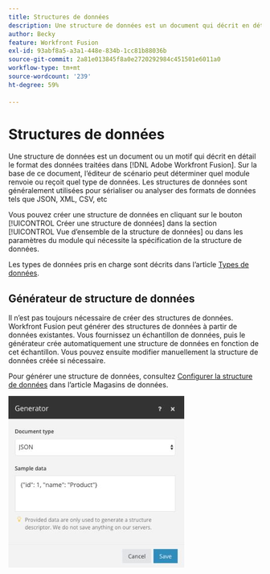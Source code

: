 ```yaml
---
title: Structures de données
description: Une structure de données est un document qui décrit en détail le format des données transférées vers Adobe Workfront Fusion. Sur la base de ce document, l’éditeur de scénario peut déterminer quel module renvoie ou reçoit quel type de données. Les structures de données sont généralement utilisées pour sérialiser ou analyser des formats de données tels que JSON, XML, CSV, etc
author: Becky
feature: Workfront Fusion
exl-id: 93abf8a5-a3a1-448e-834b-1cc81b88036b
source-git-commit: 2a81e013845f8a0e2720292984c451501e6011a0
workflow-type: tm+mt
source-wordcount: '239'
ht-degree: 59%

---
```


# Structures de données

Une structure de données est un document ou un motif qui décrit en détail le format des données traitées dans [!DNL Adobe Workfront Fusion]. Sur la base de ce document, l’éditeur de scénario peut déterminer quel module renvoie ou reçoit quel type de données. Les structures de données sont généralement utilisées pour sérialiser ou analyser des formats de données tels que JSON, XML, CSV, etc

Vous pouvez créer une structure de données en cliquant sur le bouton [!UICONTROL Créer une structure de données] dans la section [!UICONTROL Vue d’ensemble de la structure de données] ou dans les paramètres du module qui nécessite la spécification de la structure de données.

Les types de données pris en charge sont décrits dans l’article [Types de données](/help/workfront-fusion/references/mapping-panel/data-types/item-data-types.md).


## Générateur de structure de données

Il n’est pas toujours nécessaire de créer des structures de données. Workfront Fusion peut générer des structures de données à partir de données existantes. Vous fournissez un échantillon de données, puis le générateur crée automatiquement une structure de données en fonction de cet échantillon. Vous pouvez ensuite modifier manuellement la structure de données créée si nécessaire.

Pour générer une structure de données, consultez [Configurer la structure de données](/help/workfront-fusion/create-scenarios/map-data/data-stores.md#set-up-the-data-structure) dans l’article Magasins de données.

![Générateur de structure de données](assets/data-structure-generator-350x341.jpg)
